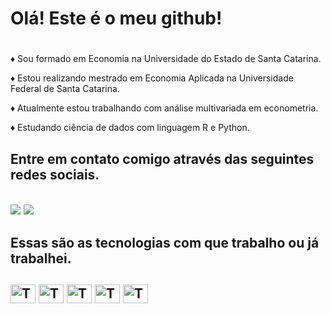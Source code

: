 <div>
<h1>Olá! Este é o meu github!<h1>
</div>

<html>
<body>
<p>&diams; Sou formado em Economia na Universidade do Estado de Santa Catarina.</p>
<p>&diams; Estou realizando mestrado em Economia Aplicada na Universidade Federal de Santa Catarina.</p>
<p>&diams; Atualmente estou trabalhando com análise multivariada em econometria.</p>
<p>&diams; Estudando ciência de dados com linguagem R e Python.</p>
</body>
</html>



<div>
  <h2>Entre em contato comigo através das seguintes redes sociais.<h2>
  
  <a href="https://www.linkedin.com/in/tharikff1/" target="_black"><img align="center" src="https://img.shields.io/badge/LinkedIn-0077B5?style=for-the-badge&logo=linkedin&logoColor=white"></a>
  <a href="mailto:tharikff1@gmail.com" target="_black"><img align="center" src="https://img.shields.io/badge/Gmail-D14836?style=for-the-badge&logo=gmail&logoColor=white"></a>
</div>


<div>
<h2>Essas são as tecnologias com que trabalho ou já trabalhei.<h2>
  <img align="center" alt="Tharik" height="30" width="40" src="https://cdn.jsdelivr.net/gh/devicons/devicon/icons/python/python-original-wordmark.svg">
  <img align="center" alt="Tharik" height="30" width="40" src="https://cdn.jsdelivr.net/gh/devicons/devicon/icons/r/r-original.svg">
  <img align="center" alt="Tharik" height="30" width="40" src="https://www.stata.com/includes/images/stata-logo-blue.svg">
  <img align="center" alt="Tharik" height="30" width="40" src="https://connectoricons-prod.azureedge.net/releases/v1.0.1578/1.0.1578.2813/powerbi/icon.png">
  <img align="center" alt="Tharik" height="30" width="40" src="https://cdn.jsdelivr.net/gh/devicons/devicon/icons/postgresql/postgresql-original-wordmark.svg">
</div>
          
  
